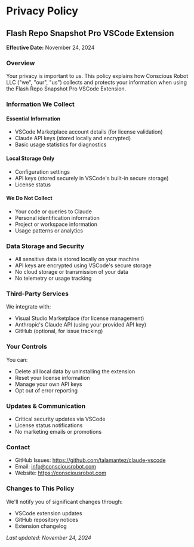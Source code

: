 # Privacy Policy

## Flash Repo Snapshot Pro VSCode Extension

**Effective Date:** November 24, 2024

### Overview
Your privacy is important to us. This policy explains how Conscious Robot LLC ("we", "our", "us") collects and protects your information when using the Flash Repo Snapshot Pro VSCode Extension.

### Information We Collect

#### Essential Information
- VSCode Marketplace account details (for license validation)
- Claude API keys (stored locally and encrypted)
- Basic usage statistics for diagnostics

#### Local Storage Only
- Configuration settings
- API keys (stored securely in VSCode's built-in secure storage)
- License status

#### We Do Not Collect
- Your code or queries to Claude
- Personal identification information
- Project or workspace information
- Usage patterns or analytics

### Data Storage and Security
- All sensitive data is stored locally on your machine
- API keys are encrypted using VSCode's secure storage
- No cloud storage or transmission of your data
- No telemetry or usage tracking

### Third-Party Services
We integrate with:
- Visual Studio Marketplace (for license management)
- Anthropic's Claude API (using your provided API key)
- GitHub (optional, for issue tracking)

### Your Controls
You can:
- Delete all local data by uninstalling the extension
- Reset your license information
- Manage your own API keys
- Opt out of error reporting

### Updates & Communication
- Critical security updates via VSCode
- License status notifications
- No marketing emails or promotions

### Contact
- GitHub Issues: https://github.com/talamantez/claude-vscode
- Email: info@consciousrobot.com
- Website: https://consciousrobot.com

### Changes to This Policy
We'll notify you of significant changes through:
- VSCode extension updates
- GitHub repository notices
- Extension changelog

_Last updated: November 24, 2024_